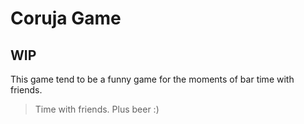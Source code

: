 # Coruja Game

## **WIP**

This game tend to be a funny game for the moments of bar time with friends.
> Time with friends. Plus beer :)


